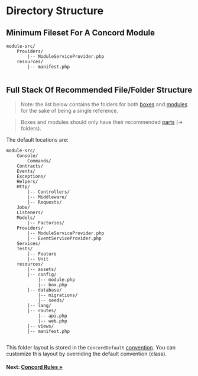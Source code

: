# Directory Structure

## Minimum Fileset For A Concord Module

```
module-src/
    Providers/
        |-- ModuleServiceProvider.php
    resources/
        |-- manifest.php
    
```

## Full Stack Of Recommended File/Folder Structure

> Note: the list below contains the folders for both [boxes](boxes.md) and [modules](modules.md) for the sake of being a single reference.

> Boxes and modules should only have their recommended [parts](parts.md) (-> folders).

The default locations are:

```
module-src/
    Console/
        Commands/
    Contracts/
    Events/
    Exceptions/
    Helpers/
    Http/
        |-- Controllers/
        |-- Middleware/
        |-- Requests/
    Jobs/
    Listeners/
    Models/
        |-- Factories/
    Providers/
        |-- ModuleServiceProvider.php
        |-- EventServiceProvider.php
    Services/
    Tests/
        |-- Feature
        |-- Unit
    resources/
        |-- assets/
        |-- config/
            |-- module.php
            |-- box.php
        |-- database/
            |-- migrations/
            |-- seeds/
        |-- lang/
        |-- routes/
            |-- api.php
            |-- web.php
        |-- views/
        |-- manifest.php
    
```

This folder layout is stored in the `ConcordDefault` [convention](conventions.md). You can customize this layout by overriding the default convention (class).

#### Next: [Concord Rules &raquo;](rules.md)